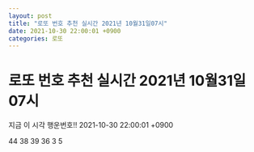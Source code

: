 ```yaml
---
layout: post
title: "로또 번호 추천 실시간 2021년 10월31일07시"
date: 2021-10-30 22:00:01 +0900
categories: 로또
---
```


# 로또 번호 추천 실시간 2021년 10월31일07시

지금 이 시각 행운번호!! 2021-10-30 22:00:01 +0900

 44  38  39  36  3  5 

